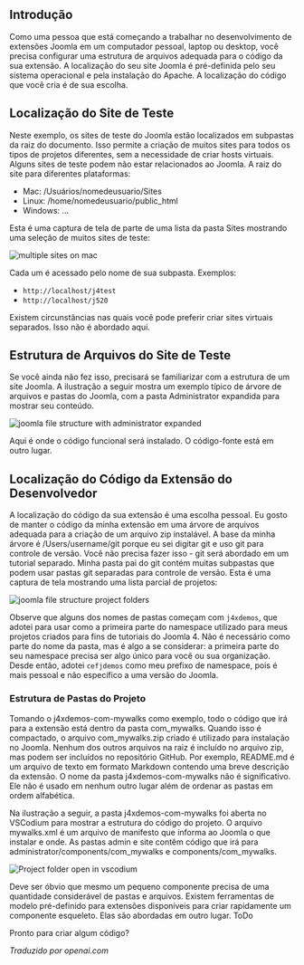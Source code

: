 <!-- Filename: J4.x:Developer:_File_Structure / Display title: Estrutura de Arquivo Exemplo -->

## Introdução

Como uma pessoa que está começando a trabalhar no desenvolvimento de extensões Joomla em um computador pessoal, laptop ou desktop, você precisa configurar uma estrutura de arquivos adequada para o código da sua extensão. A localização do seu site Joomla é pré-definida pelo seu sistema operacional e pela instalação do Apache. A localização do código que você cria é de sua escolha.

## Localização do Site de Teste

Neste exemplo, os sites de teste do Joomla estão localizados em subpastas da raiz do documento. Isso permite a criação de muitos sites para todos os tipos de projetos diferentes, sem a necessidade de criar hosts virtuais. Alguns sites de teste podem não estar relacionados ao Joomla. A raiz do site para diferentes plataformas:

- Mac: /Usuários/nomedeusuario/Sites
- Linux: /home/nomedeusuario/public_html
- Windows: ...

Esta é uma captura de tela de parte de uma lista da pasta Sites mostrando uma seleção de muitos sites de teste:

![multiple sites on mac](../../../en/images/getting-started/developer-file-structure-mac-sites.png)

Cada um é acessado pelo nome de sua subpasta. Exemplos:

- `http://localhost/j4test`
- `http://localhost/j520`

Existem circunstâncias nas quais você pode preferir criar sites virtuais separados. Isso não é abordado aqui.

## Estrutura de Arquivos do Site de Teste

Se você ainda não fez isso, precisará se familiarizar com a estrutura de um site Joomla. A ilustração a seguir mostra um exemplo típico de árvore de arquivos e pastas do Joomla, com a pasta Administrator expandida para mostrar seu conteúdo.

![joomla file structure with administrator expanded](../../../en/images/getting-started/developer-file-structure-mac-joomla.png)

Aqui é onde o código funcional será instalado. O código-fonte está em outro lugar.

## Localização do Código da Extensão do Desenvolvedor

A localização do código da sua extensão é uma escolha pessoal. Eu gosto de manter o código da minha extensão em uma árvore de arquivos adequada para a criação de um arquivo zip instalável. A base da minha árvore é /Users/username/git porque eu sei digitar git e uso git para controle de versão. Você não precisa fazer isso - git será abordado em um tutorial separado. Minha pasta pai do git contém muitas subpastas que podem usar pastas git separadas para controle de versão. Esta é uma captura de tela mostrando uma lista parcial de projetos:

![joomla file structure project folders](../../../en/images/getting-started/developer-file-structure-mac-project-folders.png)

Observe que alguns dos nomes de pastas começam com `j4xdemos`, que adotei para usar como a primeira parte do namespace utilizado para meus projetos criados para fins de tutoriais do Joomla 4. Não é necessário como parte do nome da pasta, mas é algo a se considerar: a primeira parte do seu namespace precisa ser algo único para você ou sua organização. Desde então, adotei `cefjdemos` como meu prefixo de namespace, pois é mais pessoal e não específico a uma versão do Joomla.

### Estrutura de Pastas do Projeto

Tomando o j4xdemos-com-mywalks como exemplo, todo o código que irá para a extensão está dentro da pasta com_mywalks. Quando isso é compactado, o arquivo com_mywalks.zip criado é utilizado para instalação no Joomla. Nenhum dos outros arquivos na raiz é incluído no arquivo zip, mas podem ser incluídos no repositório GitHub. Por exemplo, README.md é um arquivo de texto em formato Markdown contendo uma breve descrição da extensão. O nome da pasta j4xdemos-com-mywalks não é significativo. Ele não é usado em nenhum outro lugar além de ordenar as pastas em ordem alfabética.

Na ilustração a seguir, a pasta j4xdemos-com-mywalks foi aberta no VSCodium para mostrar a estrutura do código do projeto. O arquivo mywalks.xml é um arquivo de manifesto que informa ao Joomla o que instalar e onde. As pastas admin e site contêm código que irá para administrator/components/com_mywalks e components/com_mywalks.

![Project folder open in vscodium](../../../en/images/getting-started/developer-file-structure-mac-vscodium.png)

Deve ser óbvio que mesmo um pequeno componente precisa de uma quantidade considerável de pastas e arquivos. Existem ferramentas de modelo pré-definido para extensões disponíveis para criar rapidamente um componente esqueleto. Elas são abordadas em outro lugar. ToDo

Pronto para criar algum código?

*Traduzido por openai.com*

